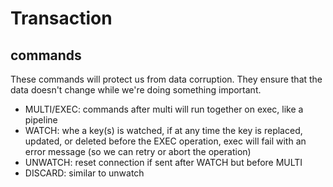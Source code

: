 # Transaction

## commands
These commands will protect us from data corruption. They ensure that the data doesn't change while we're doing something important.
- MULTI/EXEC: commands after multi will run together on exec, like a pipeline
- WATCH: whe a key(s) is watched, if at any time the key is replaced, updated, or deleted before the EXEC operation, exec will fail with an error message (so we can retry
or abort the operation)
- UNWATCH: reset connection if sent after WATCH but before MULTI
- DISCARD: similar to unwatch
